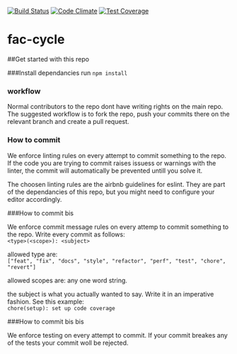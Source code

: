 [![Build Status](https://travis-ci.org/fac-cycle/fac-cycle.svg?branch=master)](https://travis-ci.org/fac-cycle/fac-cycle)
[![Code Climate](https://codeclimate.com/github/fac-cycle/fac-cycle/badges/gpa.svg)](https://codeclimate.com/github/fac-cycle/fac-cycle)
[![Test Coverage](https://codeclimate.com/github/fac-cycle/fac-cycle/badges/coverage.svg)](https://codeclimate.com/github/fac-cycle/fac-cycle/coverage)



# fac-cycle

##Get started with this repo

###Install dependancies
run ``npm install ``  

### workflow
Normal contributors to the repo dont have writing rights on the main repo. The suggested workflow is to fork the repo, push your commits there on the relevant branch and create a pull request.

### How to commit

We enforce linting rules on every attempt to commit something to the repo. If the code you are trying to commit raises issuess or warnings with the linter, the commit will automatically be prevented untill you solve it.  

The choosen linting rules are the  airbnb guidelines for eslint. 
They are part of the dependancies of this repo, but you might need to configure your editor accordingly. 


###How to commit bis

We enforce commit message rules on every attemp to commit something to the repo. Write every commit as follows:  
``<type>(<scope>): <subject>``  

allowed type are:  
``["feat", "fix", "docs", "style", "refactor", "perf", "test", "chore", "revert"]``  

allowed scopes are:
any one word string.  

the subject is what you actually wanted to say. Write it in an imperative fashion. See this example:  
``chore(setup): set up code coverage``

###How to commit bis bis 

We enforce testing on every attempt to commit. If your commit breakes any of the tests your commit woll be rejected.





